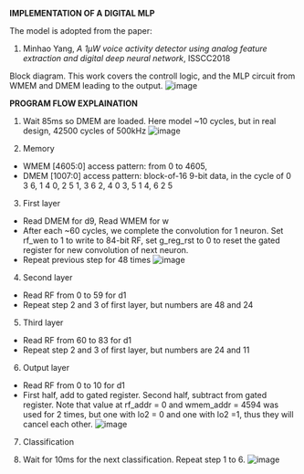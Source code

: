 **IMPLEMENTATION OF A DIGITAL MLP**

The model is adopted from the paper:
1. Minhao Yang, _A 1μW voice activity detector using analog feature extraction and digital deep neural network_, ISSCC2018

Block diagram. This work covers the controll logic, and the MLP circuit from WMEM and DMEM leading to the output.
![image](https://github.com/user-attachments/assets/d270d4cd-89f9-4037-a078-8c852dfc7959)

**PROGRAM FLOW EXPLAINATION**

1.	Wait 85ms so DMEM are loaded. Here model ~10 cycles, but in real design, 42500 cycles of 500kHz
![image](https://github.com/user-attachments/assets/ad7ed595-faf5-49b4-947b-7062ae2fe9d5)

 
2.	Memory
-	WMEM [4605:0] access pattern: from 0 to 4605,
-	DMEM [1007:0]	 access pattern:	block-of-16 9-bit data, in the cycle of 0 3 6, 1 4 0, 2 5 1, 3 6 2, 4 0 3, 5 1 4, 6 2 5

3.	First layer
-	Read DMEM for d9, Read WMEM for w
-	After each ~60 cycles, we complete the convolution for 1 neuron. Set rf_wen to 1 to write to 84-bit RF, set g_reg_rst to 0 to reset the gated register for new convolution of next neuron.
-	Repeat previous step for 48 times
![image](https://github.com/user-attachments/assets/2bcabc29-300a-4f71-a069-27b91738a9c3)
 
4.	Second layer
-	Read RF from 0 to 59 for d1
-	Repeat step 2 and 3 of first layer, but numbers are 48 and 24

5.	Third layer
-	Read RF from 60 to 83 for d1
-	Repeat step 2 and 3 of first layer, but numbers are 24 and 11

6.	Output layer
-	Read RF from 0 to 10 for d1
-	First half, add to gated register. Second half, subtract from gated register. Note that value at rf_addr = 0 and wmem_addr = 4594 was used for 2 times, but one with lo2 = 0 and one with lo2 =1, thus they will cancel each other. 
![image](https://github.com/user-attachments/assets/b6db8eb5-215e-47b3-a0f5-dacd8538b889)

7.	Classification

8.	Wait for 10ms for the next classification. Repeat step 1 to 6.
![image](https://github.com/user-attachments/assets/c664b3fb-a928-488a-9aec-9266312d7c58)


